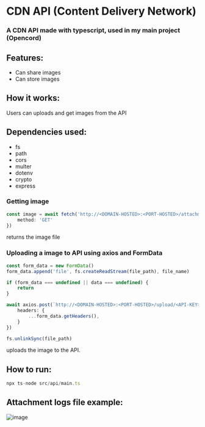 # CDN API (Content Delivery Network)
### A CDN API made with typescript, used in my main project (Opencord)

## Features:
- Can share images
- Can store images

## How it works:
Users can uploads and get images from the API

## Dependencies used:
- fs
- path
- cors
- multer
- dotenv
- crypto
- express

### Getting image<br>
```ts
const image = await fetch('http://<DOMAIN-HOSTED>:<PORT-HOSTED>/attachment/<FILE-NAME>', {
    method: 'GET'
})
```
returns the image file

### Uploading a image to API using axios and FormData
```ts
const form_data = new FormData()
form_data.append('file', fs.createReadStream(file_path), file_name)

if (form_data === undefined || data === undefined) {
    return
}

await axios.post(`http://<DOMAIN-HOSTED>:<PORT-HOSTED>/upload/<API-KEY>`, form_data, {
    headers: {
        ...form_data.getHeaders(),
    }
})

fs.unlinkSync(file_path)
```
uploads the image to the API.

## How to run:<br>
```ts
npx ts-node src/api/main.ts
```

## Attachment logs file example:
![image](https://github.com/user-attachments/assets/ccbaab0e-7771-4d28-85be-e2dae5597493)

